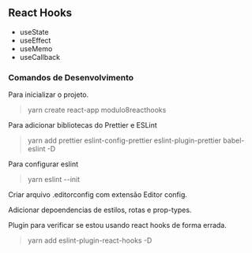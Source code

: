 ## React Hooks

* useState
* useEffect
* useMemo
* useCallback

### Comandos de Desenvolvimento

Para inicializar o projeto.
> yarn create react-app modulo8reacthooks


Para adicionar bibliotecas do Prettier e ESLint
> yarn add prettier eslint-config-prettier eslint-plugin-prettier babel-eslint -D


Para configurar eslint
> yarn eslint --init

Criar arquivo .editorconfig com extensão  Editor config.

Adicionar depoendencias de estilos, rotas e prop-types.

Plugin para verificar se estou usando react hooks de forma errada.
> yarn add eslint-plugin-react-hooks -D
